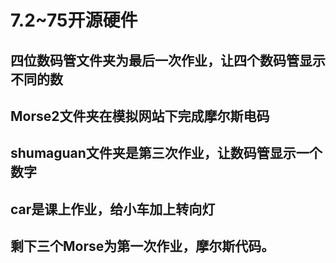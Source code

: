 # 7.2~75开源硬件
## 四位数码管文件夹为最后一次作业，让四个数码管显示不同的数
## Morse2文件夹在模拟网站下完成摩尔斯电码
## shumaguan文件夹是第三次作业，让数码管显示一个数字
## car是课上作业，给小车加上转向灯
## 剩下三个Morse为第一次作业，摩尔斯代码。
